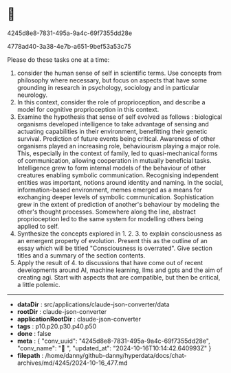 # 💬 

4245d8e8-7831-495a-9a4c-69f7355dd28e

4778ad40-3a38-4e7b-a651-9bef53a53c75

Please do these tasks one at a time: 
1. consider the human sense of self in scientific terms. Use concepts from philosophy where necessary, but focus on aspects that have some grounding in research in psychology, sociology and in particular neurology. 
2. In this context, consider the role of proprioception, and describe a model for cognitive proprioception in this context.
3. Examine the hypothesis that sense of self evolved as follows : biological organisms developed intelligence to take advantage of sensing and actuating capabilities in their environment, benefitting their genetic survival. Prediction of future events being critical. Awareness of other organisms played an increasing role, behaviourism playing a major role. This, especially in the context of  family, led to  quasi-mechanical forms of communication, allowing cooperation in mutually beneficial tasks. Intelligence grew to form internal models of the behaviour of other creatures enabling symbolic communication. Recognising independent entities was important, notions around identity and naming. In the social, information-based environment, memes emerged as a means for exchanging deeper levels of symbolic communication. Sophistication grew in the extent of prediction of another's behaviour by modeling the other's thought processes. Somewhere along the line, abstract proprioception led to the same system for modelling others being applied to self. 
4. Synthesize the concepts explored in 1. 2. 3. to explain consciousness as an emergent property of evolution. Present this as the outline of an essay which will be titled "Consciousness is overrated". Give section titles and a summary of the section contents.
5. Apply the result of 4. to discussions that have come out of  recent developments around AI, machine learning, llms and gpts and the aim of creating agi. Start with aspects that are compatible, but then be critical, a little polemic.

---

* **dataDir** : src/applications/claude-json-converter/data
* **rootDir** : claude-json-converter
* **applicationRootDir** : claude-json-converter
* **tags** : p10.p20.p30.p40.p50
* **done** : false
* **meta** : {
  "conv_uuid": "4245d8e8-7831-495a-9a4c-69f7355dd28e",
  "conv_name": "💬 ",
  "updated_at": "2024-10-16T10:14:42.640993Z"
}
* **filepath** : /home/danny/github-danny/hyperdata/docs/chat-archives/md/4245/2024-10-16_477.md